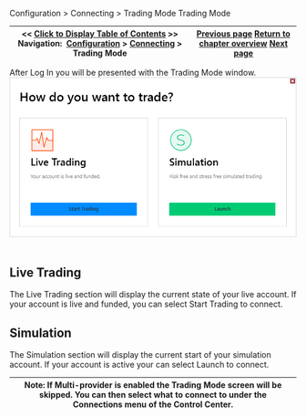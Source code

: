 ﻿
Configuration > Connecting > Trading Mode
Trading Mode

| << [Click to Display Table of Contents](trading-mode.md) >> **Navigation:**     [Configuration](configuration.md) > [Connecting](connecting.md) > Trading Mode | [Previous page](log-in.md) [Return to chapter overview](connecting.md) [Next page](playback_connecting_connection.md) |
| --- | --- |

After Log In you will be presented with the Trading Mode window.
 
![TradingMode](tradingmode.png)
 
## Live Trading
The Live Trading section will display the current state of your live account. If your account is live and funded, you can select Start Trading to connect.
 
## Simulation
The Simulation section will display the current start of your simulation account. If your account is active your can select Launch to connect.

| Note: If Multi-provider is enabled the Trading Mode screen will be skipped. You can then select what to connect to under the Connections menu of the Control Center. |
| --- |

